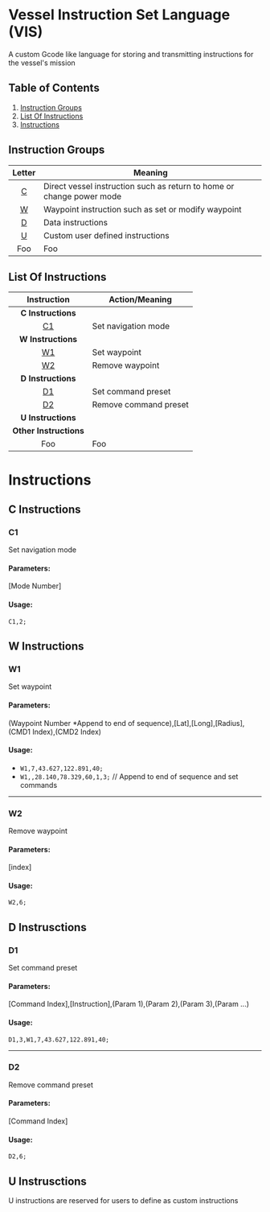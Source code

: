 # Vessel Instruction Set Language (VIS)
A custom Gcode like language for storing and transmitting instructions for the vessel's mission

## Table of Contents

1. [Instruction Groups](#instruction-groups)
2. [List Of Instructions](#list-of-instructions)
3. [Instructions](#instructions)

## Instruction Groups

| Letter  | Meaning |
| :-----: | ------- |
| [C](#c-instructions) | Direct vessel instruction such as return to home or change power mode |
| [W](#w-instructions) | Waypoint instruction such as set or modify waypoint |
| [D](#d-instructions) | Data instructions |
| [U](#u-instructions) | Custom user defined instructions |
| Foo | Foo |


## List Of Instructions

| Instruction | Action/Meaning |
| :-----: | ---------- |
| **C Instructions** |  |
| [C1](#c1) | Set navigation mode |
| **W Instructions** |  |
| [W1](#w1) | Set waypoint |
| [W2](#w2) | Remove waypoint |
| **D Instructions** |  |
| [D1](#d1) | Set command preset |
| [D2](#d2) | Remove command preset |
| **U Instructions** |  |
| **Other Instructions** |  |
| Foo | Foo |


# Instructions


## C Instructions

### C1
Set navigation mode

#### Parameters:
[Mode Number]

#### Usage:
`C1,2;`


## W Instructions


### W1

Set waypoint

#### Parameters:
(Waypoint Number \*Append to end of sequence),[Lat],[Long],[Radius],(CMD1 Index),(CMD2 Index)

#### Usage:

- `W1,7,43.627,122.891,40;`
- `W1,,28.140,78.329,60,1,3;` // Append to end of sequence and set commands

---

### W2

Remove waypoint

#### Parameters:
[index]

#### Usage:

`W2,6;`


## D Instrusctions

### D1

Set command preset

#### Parameters:
[Command Index],[Instruction],(Param 1),(Param 2),(Param 3),(Param ...)

#### Usage:

`D1,3,W1,7,43.627,122.891,40;`

---

### D2

Remove command preset

#### Parameters:
[Command Index]

#### Usage:

`D2,6;`


## U Instrusctions
U instructions are reserved for users to define as custom instructions
